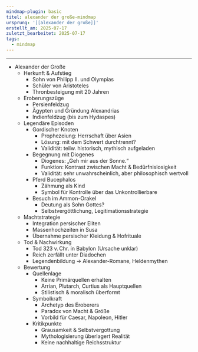 ```yaml
---
mindmap-plugin: basic
titel: alexander der große-mindmap
ursprung: '[[alexander der große]]'
erstellt_am: 2025-07-17
zuletzt_bearbeitet: 2025-07-17
tags:
  - mindmap
---
```


---

- Alexander der Große
  - Herkunft & Aufstieg
    - Sohn von Philipp II. und Olympias
    - Schüler von Aristoteles
    - Thronbesteigung mit 20 Jahren
  - Eroberungszüge
    - Persienfeldzug
    - Ägypten und Gründung Alexandrias
    - Indienfeldzug (bis zum Hydaspes)
  - Legendäre Episoden
    - Gordischer Knoten
      - Prophezeiung: Herrschaft über Asien
      - Lösung: mit dem Schwert durchtrennt?
      - Validität: teilw. historisch, mythisch aufgeladen
    - Begegnung mit Diogenes
      - Diogenes: „Geh mir aus der Sonne.“
      - Funktion: Kontrast zwischen Macht & Bedürfnislosigkeit
      - Validität: sehr unwahrscheinlich, aber philosophisch wertvoll
    - Pferd Bucephalos
      - Zähmung als Kind
      - Symbol für Kontrolle über das Unkontrollierbare
    - Besuch im Ammon-Orakel
      - Deutung als Sohn Gottes?
      - Selbstvergöttlichung, Legitimationsstrategie
  - Machtstrategie
    - Integration persischer Eliten
    - Massenhochzeiten in Susa
    - Übernahme persischer Kleidung & Hofrituale
  - Tod & Nachwirkung
    - Tod 323 v. Chr. in Babylon (Ursache unklar)
    - Reich zerfällt unter Diadochen
    - Legendenbildung → Alexander-Romane, Heldenmythen
  - Bewertung
    - Quellenlage
      - Keine Primärquellen erhalten
      - Arrian, Plutarch, Curtius als Hauptquellen
      - Stilistisch & moralisch überformt
    - Symbolkraft
      - Archetyp des Eroberers
      - Paradox von Macht & Größe
      - Vorbild für Caesar, Napoleon, Hitler
    - Kritikpunkte
      - Grausamkeit & Selbstvergottung
      - Mythologisierung überlagert Realität
      - Keine nachhaltige Reichsstruktur
